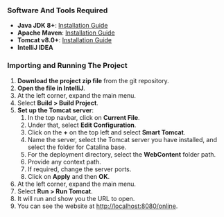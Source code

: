 
### Software And Tools Required
- **Java JDK 8+**: [Installation Guide](https://www.youtube.com/watch?v=O9PWH9SeTTE)
- **Apache Maven**: [Installation Guide](https://www.youtube.com/watch?v=jd2zx3dLjuw)
- **Tomcat v8.0+**: [Installation Guide](https://youtu.be/mLFPodZO8Iw?t=903)
- **IntelliJ IDEA**

### Importing and Running The Project
1. **Download the project zip file** from the git repository.
2. **Open the file in IntelliJ**.
3. At the left corner, expand the main menu.
4. Select **Build > Build Project**.
5. **Set up the Tomcat server**:
   1. In the top navbar, click on **Current File**.
   2. Under that, select **Edit Configuration**.
   3. Click on the **+** on the top left and select **Smart Tomcat**.
   4. Name the server, select the Tomcat server you have installed, and select the folder for Catalina base.
   5. For the deployment directory, select the **WebContent** folder path.
   6. Provide any context path.
   7. If required, change the server ports.
   8. Click on **Apply** and then **OK**.
6. At the left corner, expand the main menu.
7. Select **Run > Run Tomcat**.
8. It will run and show you the URL to open.
9. You can see the website at [http://localhost:8080/online](http://localhost:8080/online).
